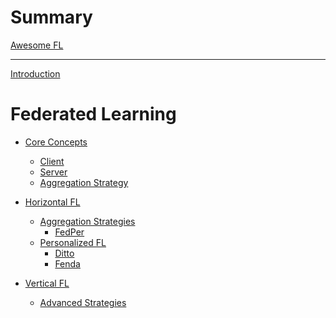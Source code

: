 <!-- markdownlint-disable-file MD025 MD042 MD013 -->

# Summary

[Awesome FL]() <!-- (awesome_list.md) -->

---

[Introduction](README.md)

# Federated Learning

- [Core Concepts](core/README.md)

  - [Client](core/client.md)
  - [Server](core/server.md)
  - [Aggregation Strategy](core/strategy.md)

- [Horizontal FL](horizontal/README.md)

  - [Aggregation Strategies](horiztontal/aggregation/README.md)
    - [FedPer](horiztontal/advanced/fedper.md)
  - [Personalized FL](horizontal/personalized/README.md)
    - [Ditto](horizontal/personalized/ditto.md)
    - [Fenda](horizontal/personalized/fenda.md)

- [Vertical FL](vertical/README.md)

  - [Advanced Strategies](vertical/advanced/README.md)
